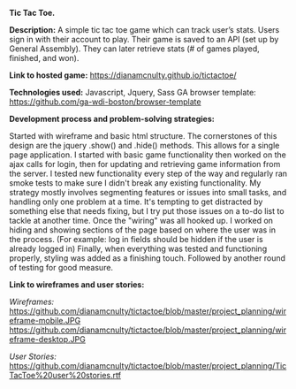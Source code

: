 **Tic Tac Toe.**

**Description:**
  A simple tic tac toe game which can track user’s stats.
  Users sign in with their account to play. Their game is saved to an API (set up by General Assembly). They can later retrieve stats (# of games played, finished, and won).

**Link to hosted game:**
  https://dianamcnulty.github.io/tictactoe/

**Technologies used:**
  Javascript, Jquery, Sass
  GA browser template: https://github.com/ga-wdi-boston/browser-template

**Development process and problem-solving strategies:**

  Started with wireframe and basic html structure. The cornerstones of this design are the jquery .show() and .hide() methods. This allows for a single page application.
  I started with basic game functionality then worked on the ajax calls for login, then for updating and retrieving game information from the server. I tested new functionality every step of the way and regularly ran smoke tests to make sure I didn't break any existing functionality.
  My strategy mostly involves segmenting features or issues into small tasks, and handling only one problem at a time. It's tempting to get distracted by something else that needs fixing, but I try put those issues on a to-do list to tackle at another time.
  Once the "wiring" was all hooked up. I worked on hiding and showing sections of the page based on where the user was in the process. (For example: log in fields should be hidden if the user is already logged in)
  Finally, when everything was tested and functioning properly, styling was added as a finishing touch.
  Followed by another round of testing for good measure.


**Link to wireframes and user stories:**

 *Wireframes:*
    https://github.com/dianamcnulty/tictactoe/blob/master/project_planning/wireframe-mobile.JPG
    https://github.com/dianamcnulty/tictactoe/blob/master/project_planning/wireframe-desktop.JPG

*User Stories:*
    https://github.com/dianamcnulty/tictactoe/blob/master/project_planning/TicTacToe%20user%20stories.rtf
